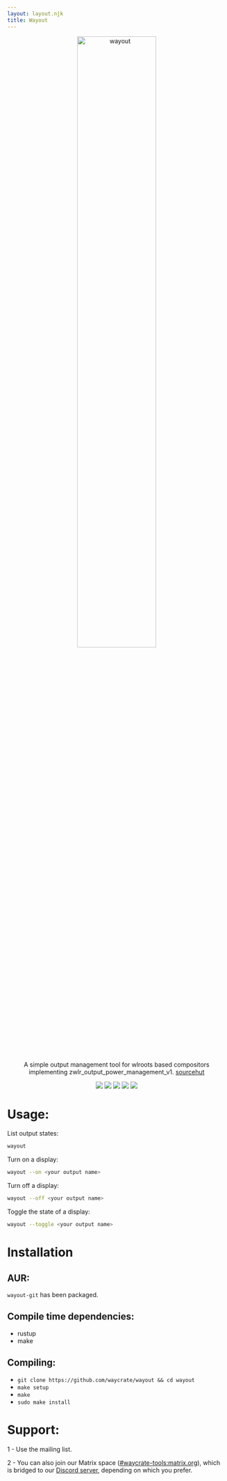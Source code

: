 ```yaml
---
layout: layout.njk
title: Wayout
---
```

<p align=center>
  <img src="{{ '/assets/img/wayout.png' | url }}" alt=wayout width=60%>
  <p align=center>A simple output management tool for wlroots based compositors
  implementing zwlr_output_power_management_v1. <a href="https://git.sr.ht/~shinyzenith/wayout">sourcehut</a></p>
  
  <p align="center">
  <img src="https://img.shields.io/github/license/waycrate/wayout?style=flat-square&logo=appveyor">
  <img src="https://img.shields.io/badge/cargo-v1.0.0-green?style=flat-square&logo=appveyor">
  <img src="https://img.shields.io/github/issues/waycrate/wayout?style=flat-square&logo=appveyor">
  <img src="https://img.shields.io/github/forks/waycrate/wayout?style=flat-square&logo=appveyor">
  <img src="https://img.shields.io/github/stars/waycrate/wayout?style=flat-square&logo=appveyor">
  </p>
</p>

# Usage:
List output states:
```bash
wayout
```

Turn on a display:
```bash
wayout --on <your output name>
```

Turn off a display:
```bash
wayout --off <your output name>
```

Toggle the state of a display:
```bash
wayout --toggle <your output name>
```
# Installation

## AUR:
`wayout-git` has been packaged.

## Compile time dependencies:
-   rustup
-   make

## Compiling:
-   `git clone https://github.com/waycrate/wayout && cd wayout`
-   `make setup`
-   `make`
-   `sudo make install`

# Support:

1 - Use the mailing list.

2 - You can also join our Matrix space ([#waycrate-tools:matrix.org](https://matrix.to/#/#waycrate-tools:matrix.org)), which is bridged to our [Discord server](https://discord.gg/KKZRDYrRYW), depending on which you prefer.
